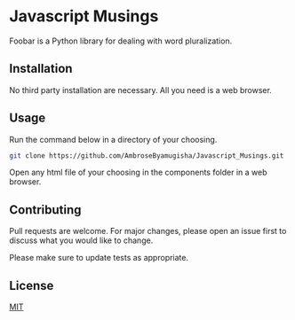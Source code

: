 # Javascript Musings

Foobar is a Python library for dealing with word pluralization.

## Installation

No third party installation are necessary. All you need is a web browser.

## Usage
Run the command below in a directory of your choosing.
```bash
git clone https://github.com/AmbroseByamugisha/Javascript_Musings.git
```
Open any html file of your choosing in the components folder in a web browser.

## Contributing
Pull requests are welcome. For major changes, please open an issue first to discuss what you would like to change.

Please make sure to update tests as appropriate.

## License
[MIT](https://choosealicense.com/licenses/mit/)
